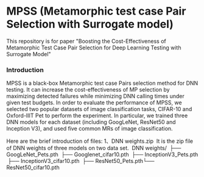 # MPSS (Metamorphic test case Pair Selection with Surrogate model)
This repository is for paper "Boosting the Cost-Effectiveness of Metamorphic Test Case Pair Selection for Deep Learning Testing with Surrogate Model"
### Introduction
  MPSS is a black-box Metamorphic test case Pairs selection method for DNN testing. It can increase the cost-effectiveness of MP selection by maximizing detected failures while minimizing DNN calling times under given test budgets. In order to evaluate the performance of MPSS, we selected two popular datasets of image classification tasks, CIFAR-10 and Oxford-IIIT Pet to perform the experiment. In particular, we trained three DNN models for each dataset (including GoogLeNet, ResNet50 and Inception V3), and used five common MRs of image classification.

Here are the brief introduction of files:
1、DNN weights.zip
​	It is the zip file of DNN weights of three models on two data set. 
​	DNN weights/
​	├── GoogLeNet_Pets.pth
​	├── Googlenet_cifar10.pth
​	├── InceptionV3_Pets.pth
​	├── InceptionV3_cifar10.pth
​	├── ResNet50_Pets.pth
​	└── ResNet50_cifar10.pth
